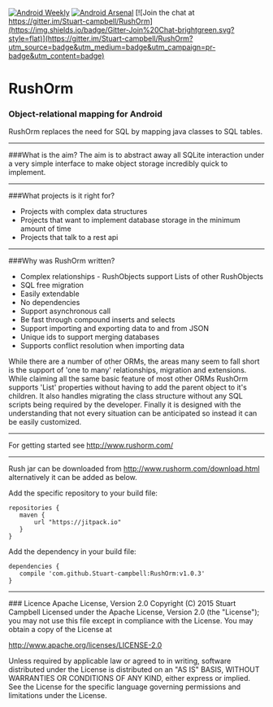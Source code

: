 [![Android Weekly](http://img.shields.io/badge/Android%20Weekly-%23139-lightgrey.svg?style=flat)](http://androidweekly.net/issues/issue-139)
[![Android Arsenal](https://img.shields.io/badge/Android%20Arsenal-RushOrm-blue.svg?style=flat)](http://android-arsenal.com/details/1/1499)
[![Join the chat at https://gitter.im/Stuart-campbell/RushOrm](https://img.shields.io/badge/Gitter-Join%20Chat-brightgreen.svg?style=flat)](https://gitter.im/Stuart-campbell/RushOrm?utm_source=badge&utm_medium=badge&utm_campaign=pr-badge&utm_content=badge)


# RushOrm 
### Object-relational mapping for Android

RushOrm replaces the need for SQL by mapping java classes to SQL tables.
<hr>
###What is the aim?
The aim is to abstract away all SQLite interaction under a very simple interface to make object storage incredibly quick to implement.
<hr>
###What projects is it right for?
<ul>
    <li>Projects with complex data structures</li>
    <li>Projects that want to implement database storage in the minimum amount of time</li>
    <li>Projects that talk to a rest api</li>
</ul>
<hr>
###Why was RushOrm written?
<ul>
    <li>Complex relationships - RushObjects support Lists of other RushObjects</li>
    <li>SQL free migration</li>
    <li>Easily extendable</li>
    <li>No dependencies</li>
    <li>Support asynchronous call</li>
    <li>Be fast through compound inserts and selects</li>
    <li>Support importing and exporting data to and from JSON</li>
    <li>Unique ids to support merging databases</li>
    <li>Supports conflict resolution when importing data</li>
</ul>
While there are a number of other ORMs, the areas many seem to fall short is the support of 'one to many' relationships, migration and extensions. While claiming all the same basic feature of most other ORMs RushOrm supports 'List' properties without having to add the parent object to it's children. It also handles migrating the class structure without any SQL scripts being required by the developer. Finally it is designed with the understanding that not every situation can be anticipated so instead it can be easily customized.
<hr>

For getting started see http://www.rushorm.com/

<hr>

Rush jar can be downloaded from http://www.rushorm.com/download.html alternatively it can be added as below.

Add the specific repository to your build file:

    repositories {
       maven {
           url "https://jitpack.io"
       }
    }
   
Add the dependency in your build file:

    dependencies {
       compile 'com.github.Stuart-campbell:RushOrm:v1.0.3'
    }

<hr>
### Licence Apache License, Version 2.0
Copyright (C) 2015 Stuart Campbell
Licensed under the Apache License, Version 2.0 (the "License");
you may not use this file except in compliance with the License.
You may obtain a copy of the License at

   http://www.apache.org/licenses/LICENSE-2.0

Unless required by applicable law or agreed to in writing, software
distributed under the License is distributed on an "AS IS" BASIS,
WITHOUT WARRANTIES OR CONDITIONS OF ANY KIND, either express or implied.
See the License for the specific language governing permissions and
limitations under the License.

